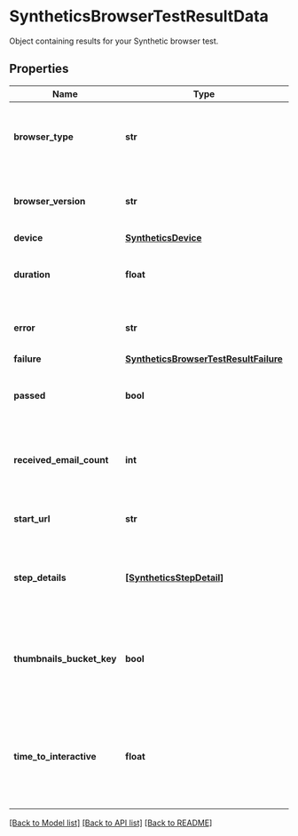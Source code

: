 # SyntheticsBrowserTestResultData

Object containing results for your Synthetic browser test.

## Properties

| Name                      | Type                                                                            | Description                                                                         | Notes      |
| ------------------------- | ------------------------------------------------------------------------------- | ----------------------------------------------------------------------------------- | ---------- |
| **browser_type**          | **str**                                                                         | Type of browser device used for the browser test.                                   | [optional] |
| **browser_version**       | **str**                                                                         | Browser version used for the browser test.                                          | [optional] |
| **device**                | [**SyntheticsDevice**](SyntheticsDevice.md)                                     |                                                                                     | [optional] |
| **duration**              | **float**                                                                       | Global duration in second of the browser test.                                      | [optional] |
| **error**                 | **str**                                                                         | Error returned for the browser test.                                                | [optional] |
| **failure**               | [**SyntheticsBrowserTestResultFailure**](SyntheticsBrowserTestResultFailure.md) |                                                                                     | [optional] |
| **passed**                | **bool**                                                                        | Whether or not the browser test was conducted.                                      | [optional] |
| **received_email_count**  | **int**                                                                         | The amount of email received during the browser test.                               | [optional] |
| **start_url**             | **str**                                                                         | Starting URL for the browser test.                                                  | [optional] |
| **step_details**          | [**[SyntheticsStepDetail]**](SyntheticsStepDetail.md)                           | Array containing the different browser test steps.                                  | [optional] |
| **thumbnails_bucket_key** | **bool**                                                                        | Whether or not a thumbnail is associated with the browser test.                     | [optional] |
| **time_to_interactive**   | **float**                                                                       | Time in second to wait before the browser test starts after reaching the start URL. | [optional] |

[[Back to Model list]](README.md#documentation-for-models) [[Back to API list]](README.md#documentation-for-api-endpoints) [[Back to README]](README.md)
